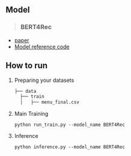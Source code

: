 ## Model
> ### BERT4Rec
- [paper](https://arxiv.org/abs/1904.06690v2)
- [Model reference code](https://github.com/jaywonchung/BERT4Rec-VAE-Pytorch)

## How to run

1. Preparing your datasets
    ```bash
    ├── data
      ├── train
      │   ├── menu_final.csv  
    ```
2. Main Training
   ```
   python run_train.py --model_name BERT4Rec 
   ```

3. Inference
   ```
   python inference.py --model_name BERT4Rec 
   ```
